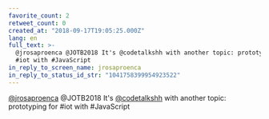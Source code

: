 ```yaml
---
favorite_count: 2
retweet_count: 0
created_at: "2018-09-17T19:05:25.000Z"
lang: en
full_text: >-
  @jrosaproenca @JOTB2018 It's @codetalkshh with another topic: prototyping for
  #iot with #JavaScript
in_reply_to_screen_name: jrosaproenca
in_reply_to_status_id_str: "1041758399954923522"
---
```


[@jrosaproenca](https://twitter.com/jrosaproenca) @JOTB2018 It's
[@codetalkshh](https://twitter.com/codetalkshh) with another topic: prototyping
for #iot with #JavaScript
